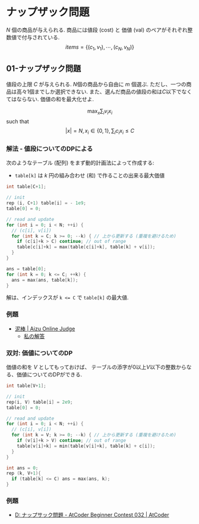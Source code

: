 # ナップザック問題

$N$ 個の商品が与えられる.
商品には値段 (cost) と 価値 (val) のペアがそれぞれ整数値で付与されている.
$$items = \{ (c_1, v_1), \cdots, (c_N, v_N) \}$$

## 01-ナップザック問題

値段の上限 $C$ が与えられる.
$N$個の商品から自由に $m$ 個選ぶ.
ただし、一つの商品は高々1個までしか選択できない.
また、選んだ商品の値段の和は$C$以下でなくてはならない.
価値の和を最大化せよ.

$$\max_{x} \sum_i v_i x_i$$
such that
$$|x| = N, x_i \in \{0,1\}, \sum_i c_i x_i \leq C$$

### 解法 - 値段についてのDPによる

次のようなテーブル (配列) をまず動的計画法によって作成する:

- `table[k]` は $k$ 円の組み合わせ (和) で作ることの出来る最大価値

```cpp
int table[C+1];

// init
rep (i, C+1) table[i] = - 1e9;
table[0] = 0;

// read and update
for (int i = 0; i < N; ++i) {
  // (c[i], v[i])
  for (int k = C; k >= 0; --k) { // 上から更新する (重複を避けるため)
    if (c[i]+k > C) continue; // out of range
    table[c[i]+k] = max(table[c[i]+k], table[k] + v[i]);
  }
}

ans = table[0];
for (int k = 0; k <= C; ++k) {
  ans = max(ans, table[k]);
}
```

解は、インデックスが `k <= C` で `table[k]` の最大値.

### 例題

- [泥棒 | Aizu Online Judge](http://judge.u-aizu.ac.jp/onlinejudge/description.jsp?id=0042)
    - [私の解答](http://judge.u-aizu.ac.jp/onlinejudge/review.jsp?rid=1582319#1)

### 双対: 価値についてのDP

価値の和を $V$ としてもっておけば、
テーブルの添字が0以上$V$以下の整数からなる、価値についてのDPができる.

```cpp
int table[V+1];

// init
rep(i, V) table[i] = 2e9;
table[0] = 0;

// read and update
for (int i = 0; i < N; ++i) {
  // (c[i], v[i])
  for (int k = V; k >= 0; --k) { // 上から更新する (重複を避けるため)
    if (v[i]+k > V) continue; // out of range
    table[v[i]+k] = min(table[v[i]+k], table[k] + c[i]);
  }
}

int ans = 0;
rep (k, V+1){
  if (table[k] <= C) ans = max(ans, k);
}
```

### 例題

- [D: ナップサック問題 - AtCoder Beginner Contest 032 | AtCoder](http://abc032.contest.atcoder.jp/tasks/abc032_d)

